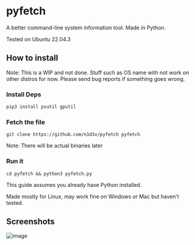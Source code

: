 # pyfetch
A better command-line system information tool. Made in Python.

Tested on Ubuntu 22.04.3
## How to install
Note: This is a WIP and not done. Stuff such as OS name with not work on other distros for now. Please send bug reports if something goes wrong.

### Install Deps
```python
pip3 install psutil gputil
```

### Fetch the file
```
git clone https://github.com/n1d3v/pyfetch pyfetch
```
Note: There will be actual binaries later

### Run it
```
cd pyfetch && python3 pyfetch.py
```

This guide assumes you already have Python installed.

Made mostly for Linux, may work fine on Windows or Mac but haven't tested.
## Screenshots
![image](https://github.com/n1d3v/pyfetch/assets/135556230/001e817f-2712-4ac2-b089-ebf81671f868)
